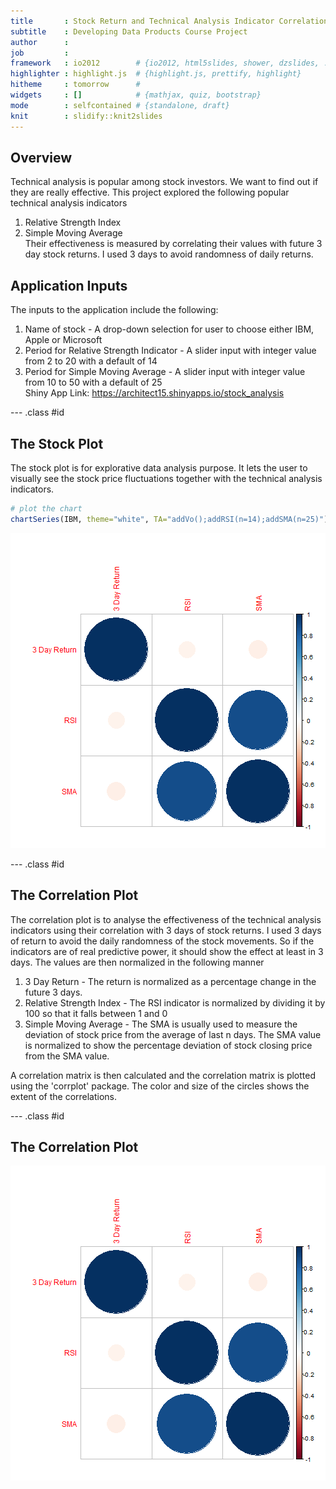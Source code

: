 ```yaml
---
title       : Stock Return and Technical Analysis Indicator Correlations
subtitle    : Developing Data Products Course Project
author      : 
job         : 
framework   : io2012        # {io2012, html5slides, shower, dzslides, ...}
highlighter : highlight.js  # {highlight.js, prettify, highlight}
hitheme     : tomorrow      # 
widgets     : []            # {mathjax, quiz, bootstrap}
mode        : selfcontained # {standalone, draft}
knit        : slidify::knit2slides
---
```


## Overview

Technical analysis is popular among stock investors.
We want to find out if they are really effective.
This project explored the following popular technical analysis indicators    
1. Relative Strength Index    
2. Simple Moving Average     
Their effectiveness is measured by correlating their values with future 3 day stock returns. 
I used 3 days to avoid randomness of daily returns. 

## Application Inputs
The inputs to the application include the following:    
1. Name of stock - A drop-down selection for user to choose either IBM, Apple or Microsoft    
2. Period for Relative Strength Indicator - A slider input with integer value from 2 to 20 with a default of 14    
3. Period for Simple Moving Average - A slider input with integer value from 10 to 50 with a default of 25    
Shiny App Link: https://architect15.shinyapps.io/stock_analysis

--- .class #id 

## The Stock Plot

The stock plot is for explorative data analysis purpose. It lets the user to visually see the stock price fluctuations together with the
technical analysis indicators.



```r
# plot the chart
chartSeries(IBM, theme="white", TA="addVo();addRSI(n=14);addSMA(n=25)") 
```

![plot of chunk unnamed-chunk-2](assets/fig/unnamed-chunk-2-1.png) 

--- .class #id 

## The Correlation Plot
The correlation plot is to analyse the effectiveness of the technical analysis indicators using their correlation with 3 days of stock returns. I used 3 days of return to avoid the daily randomness of the stock movements. So if the indicators are of real predictive power, it should show the effect at least in 3 days. The values are then normalized in the following manner

1. 3 Day Return - The return is normalized as a percentage change in the future 3 days.   
2. Relative Strength Index - The RSI indicator is normalized by dividing it by 100 so that it falls between 1 and 0   
3. Simple Moving Average - The SMA is usually used to measure the deviation of stock price from the average of last n days. The SMA value is normalized to show the percentage deviation of stock closing price from the SMA value.   

A correlation matrix is then calculated and the correlation matrix is plotted using the 'corrplot' package. The color and size of the circles shows the extent of the correlations. 

--- .class #id

## The Correlation Plot

![plot of chunk unnamed-chunk-3](assets/fig/unnamed-chunk-3-1.png) 
